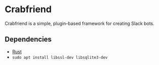 # Crabfriend

Crabfriend is a simple, plugin-based framework for creating Slack bots.

## Dependencies

* [Rust](https://www.rust-lang.org/tools/install)
* `sudo apt install libssl-dev libsqlite3-dev`
